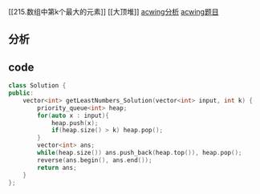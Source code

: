 [[215.数组中第k个最大的元素]]
[[大顶堆]] [acwing分析](https://www.acwing.com/solution/content/1781/)
[acwing题目](https://www.acwing.com/problem/content/description/49/)
## 分析

## code
```c++
class Solution {
public:
    vector<int> getLeastNumbers_Solution(vector<int> input, int k) {
        priority_queue<int> heap;
        for(auto x : input){
            heap.push(x);
            if(heap.size() > k) heap.pop();
        }
        vector<int> ans;
        while(heap.size()) ans.push_back(heap.top()), heap.pop();
        reverse(ans.begin(), ans.end());
        return ans;
    }
};
```